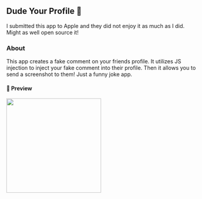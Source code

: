 ## Dude Your Profile :speak_no_evil:

I submitted this app to Apple and they did not enjoy it as much as I did. Might as well open source it!


### About

This app creates a fake comment on your friends profile. It utilizes JS injection to inject your fake comment into their profile. Then it allows you to send a screenshot to them! Just a funny joke app.

#### :star2: Preview
<img src="https://github.com/drewg233/DudeYourProfile/raw/master/preview.gif" width="248">